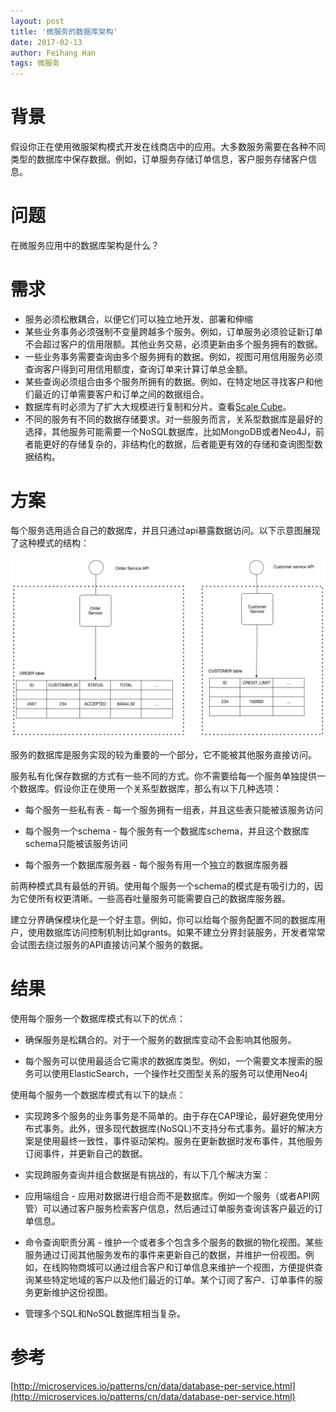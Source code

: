 ```yaml
---
layout: post
title: '微服务的数据库架构'
date: 2017-02-13
author: Feihang Han
tags: 微服务
---
```


# 背景

假设你正在使用微服架构模式开发在线商店中的应用。大多数服务需要在各种不同类型的数据库中保存数据。例如，订单服务存储订单信息，客户服务存储客户信息。

# 问题

在微服务应用中的数据库架构是什么？

# 需求

* 服务必须松散耦合，以便它们可以独立地开发、部署和伸缩
* 某些业务事务必须强制不变量跨越多个服务。例如，订单服务必须验证新订单不会超过客户的信用限额。其他业务交易，必须更新由多个服务拥有的数据。
* 一些业务事务需要查询由多个服务拥有的数据。例如，视图可用信用服务必须查询客户得到可用信用额度，查询订单来计算订单总金额。
* 某些查询必须组合由多个服务所拥有的数据。例如，在特定地区寻找客户和他们最近的订单需要客户和订单之间的数据组合。
* 数据库有时必须为了扩大大规模进行复制和分片。查看[Scale Cube](http://microservices.io/articles/scalecube.html)。
* 不同的服务有不同的数据存储要求。对一些服务而言，关系型数据库是最好的选择，其他服务可能需要一个NoSQL数据库，比如MongoDB或者Neo4J，前者能更好的存储复杂的，非结构化的数据，后者能更有效的存储和查询图型数据结构。

# 方案

每个服务选用适合自己的数据库，并且只通过api暴露数据访问。以下示意图展现了这种模式的结构：

![](/assets/doc_imgs/databaseperservice.png)

服务的数据库是服务实现的较为重要的一个部分，它不能被其他服务直接访问。

服务私有化保存数据的方式有一些不同的方式。你不需要给每一个服务单独提供一个数据库。假设你正在使用一个关系型数据库，那么有以下几种选项：

* 每个服务一些私有表 - 每一个服务拥有一组表，并且这些表只能被该服务访问

* 每个服务一个schema - 每个服务有一个数据库schema，并且这个数据库schema只能被该服务访问
* 每个服务一个数据库服务器 - 每个服务有用一个独立的数据库服务器

前两种模式具有最低的开销。使用每个服务一个schema的模式是有吸引力的，因为它使所有权更清晰。一些高吞吐量服务可能需要自己的数据库服务器。

建立分界确保模块化是一个好主意。例如，你可以给每个服务配置不同的数据库用户，使用数据库访问控制机制比如grants。如果不建立分界封装服务，开发者常常会试图去绕过服务的API直接访问某个服务的数据。

# 结果

使用每个服务一个数据库模式有以下的优点：

* 确保服务是松耦合的。对于一个服务的数据库变动不会影响其他服务。

* 每个服务可以使用最适合它需求的数据库类型。例如，一个需要文本搜索的服务可以使用ElasticSearch，一个操作社交图型关系的服务可以使用Neo4j

使用每个服务一个数据库模式有以下的缺点：

* 实现跨多个服务的业务事务是不简单的。由于存在CAP理论，最好避免使用分布式事务。此外，很多现代数据库\(NoSQL\)不支持分布式事务。最好的解决方案是使用最终一致性，事件驱动架构。服务在更新数据时发布事件，其他服务订阅事件，并更新自己的数据。

* 实现跨服务查询并组合数据是有挑战的，有以下几个解决方案：

* 应用端组合 - 应用对数据进行组合而不是数据库。例如一个服务（或者API网管）可以通过客户服务检索客户信息，然后通过订单服务查询该客户最近的订单信息。

* 命令查询职责分离 - 维护一个或者多个包含多个服务的数据的物化视图。某些服务通过订阅其他服务发布的事件来更新自己的数据，并维护一份视图。例如，在线购物商城可以通过组合客户和订单信息来维护一个视图，方便提供查询某些特定地域的客户以及他们最近的订单。某个订阅了客户、订单事件的服务更新维护这份视图。

* 管理多个SQL和NoSQL数据库相当复杂。

# 参考

[http://microservices.io/patterns/cn/data/database-per-service.html](http://microservices.io/patterns/cn/data/database-per-service.html)

